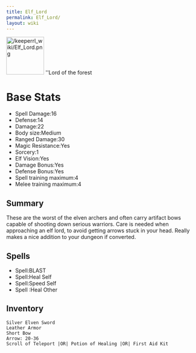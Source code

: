 ```yaml
---
title: Elf_Lord
permalink: Elf_Lord/
layout: wiki
---
```


<img src="/keeperrl_wiki/Elf_Lord.png" title="fig:/keeperrl_wiki/Elf_Lord.png" alt="/keeperrl_wiki/Elf_Lord.png" width="100" />
''Lord of the forest

Base Stats
==========

-   Spell Damage:16
-   Defense:14
-   Damage:22
-   Body size:Medium
-   Ranged Damage:30
-   Magic Resistance:Yes
-   Sorcery:1
-   Elf Vision:Yes
-   Damage Bonus:Yes
-   Defense Bonus:Yes
-   Spell training maximum:4
-   Melee training maximum:4

Summary
-------

These are the worst of the elven archers and often carry artifact bows
capable of shooting down serious warriors. Care is needed when
approaching an elf lord, to avoid getting arrows stuck in your head.
Really makes a nice addition to your dungeon if converted.

Spells
------

-   Spell:BLAST
-   Spell:Heal Self
-   Spell:Speed Self
-   Spell :Heal Other

Inventory
---------

`Silver Elven Sword`  
`Leather Armor`  
`Short Bow`  
`Arrow: 20-36`  
`Scroll of Teleport |OR| Potion of Healing |OR| First Aid Kit`
